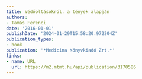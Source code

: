 ```yaml
---
title: Védőoltásokról. a tények alapján
authors:
- Tamás Ferenci
date: '2016-01-01'
publishDate: '2024-01-29T15:58:20.972204Z'
publication_types:
- book
publication: '*Medicina Könyvkiadó Zrt.*'
links:
- name: URL
  url: https://m2.mtmt.hu/api/publication/3170586
---
```

